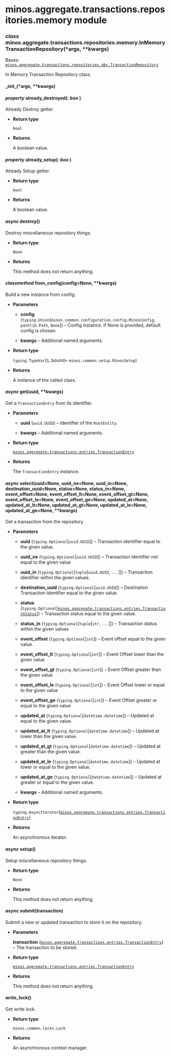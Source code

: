 # minos.aggregate.transactions.repositories.memory module


### _class_ minos.aggregate.transactions.repositories.memory.InMemoryTransactionRepository(\*args, \*\*kwargs)
Bases: [`minos.aggregate.transactions.repositories.abc.TransactionRepository`](minos.aggregate.transactions.repositories.abc.md#minos.aggregate.transactions.repositories.abc.TransactionRepository)

In Memory Transaction Repository class.


#### \__init__(\*args, \*\*kwargs)

#### _property_ already_destroyed(_: boo_ )
Already Destroy getter.


* **Return type**

    `bool`



* **Returns**

    A boolean value.



#### _property_ already_setup(_: boo_ )
Already Setup getter.


* **Return type**

    `bool`



* **Returns**

    A boolean value.



#### _async_ destroy()
Destroy miscellaneous repository things.


* **Return type**

    `None`



* **Returns**

    This method does not return anything.



#### _classmethod_ from_config(config=None, \*\*kwargs)
Build a new instance from config.


* **Parameters**

    
    * **config** (`typing.Union`[`minos.common.configuration.config.MinosConfig`, `pathlib.Path`, `None`]) – Config instance. If None is provided, default config is chosen.


    * **kwargs** – Additional named arguments.



* **Return type**

    `typing.TypeVar`(`S`, bound= `minos.common.setup.MinosSetup`)



* **Returns**

    A instance of the called class.



#### _async_ get(uuid, \*\*kwargs)
Get a `TransactionEntry` from its identifier.


* **Parameters**

    
    * **uuid** (`uuid.UUID`) – Identifier of the `RootEntity`.


    * **kwargs** – Additional named arguments.



* **Return type**

    [`minos.aggregate.transactions.entries.TransactionEntry`](minos.aggregate.transactions.entries.md#minos.aggregate.transactions.entries.TransactionEntry)



* **Returns**

    The `TransactionEntry` instance.



#### _async_ select(uuid=None, uuid_ne=None, uuid_in=None, destination_uuid=None, status=None, status_in=None, event_offset=None, event_offset_lt=None, event_offset_gt=None, event_offset_le=None, event_offset_ge=None, updated_at=None, updated_at_lt=None, updated_at_gt=None, updated_at_le=None, updated_at_ge=None, \*\*kwargs)
Get a transaction from the repository.


* **Parameters**

    
    * **uuid** (`typing.Optional`[`uuid.UUID`]) – Transaction identifier equal to the given value.


    * **uuid_ne** (`typing.Optional`[`uuid.UUID`]) – Transaction identifier not equal to the given value


    * **uuid_in** (`typing.Optional`[`tuple`[`uuid.UUID`, `...`]]) – Transaction identifier within the given values.


    * **destination_uuid** (`typing.Optional`[`uuid.UUID`]) – Destination Transaction identifier equal to the given value.


    * **status** (`typing.Optional`[[`minos.aggregate.transactions.entries.TransactionStatus`](minos.aggregate.transactions.entries.md#minos.aggregate.transactions.entries.TransactionStatus)]) – Transaction status equal to the given value.


    * **status_in** (`typing.Optional`[`tuple`[`str`, `...`]]) – Transaction status within the given values


    * **event_offset** (`typing.Optional`[`int`]) – Event offset equal to the given value.


    * **event_offset_lt** (`typing.Optional`[`int`]) – Event Offset lower than the given value


    * **event_offset_gt** (`typing.Optional`[`int`]) – Event Offset greater than the given value


    * **event_offset_le** (`typing.Optional`[`int`]) – Event Offset lower or equal to the given value


    * **event_offset_ge** (`typing.Optional`[`int`]) – Event Offset greater or equal to the given value


    * **updated_at** (`typing.Optional`[`datetime.datetime`]) – Updated at equal to the given value.


    * **updated_at_lt** (`typing.Optional`[`datetime.datetime`]) – Updated at lower than the given value.


    * **updated_at_gt** (`typing.Optional`[`datetime.datetime`]) – Updated at greater than the given value.


    * **updated_at_le** (`typing.Optional`[`datetime.datetime`]) – Updated at lower or equal to the given value.


    * **updated_at_ge** (`typing.Optional`[`datetime.datetime`]) – Updated at greater or equal to the given value.


    * **kwargs** – Additional named arguments.



* **Return type**

    `typing.AsyncIterator`[[`minos.aggregate.transactions.entries.TransactionEntry`](minos.aggregate.transactions.entries.md#minos.aggregate.transactions.entries.TransactionEntry)]



* **Returns**

    An asynchronous iterator.



#### _async_ setup()
Setup miscellaneous repository things.


* **Return type**

    `None`



* **Returns**

    This method does not return anything.



#### _async_ submit(transaction)
Submit a new or updated transaction to store it on the repository.


* **Parameters**

    **transaction** ([`minos.aggregate.transactions.entries.TransactionEntry`](minos.aggregate.transactions.entries.md#minos.aggregate.transactions.entries.TransactionEntry)) – The transaction to be stored.



* **Return type**

    [`minos.aggregate.transactions.entries.TransactionEntry`](minos.aggregate.transactions.entries.md#minos.aggregate.transactions.entries.TransactionEntry)



* **Returns**

    This method does not return anything.



#### write_lock()
Get write lock.


* **Return type**

    `minos.common.locks.Lock`



* **Returns**

    An asynchronous context manager.
